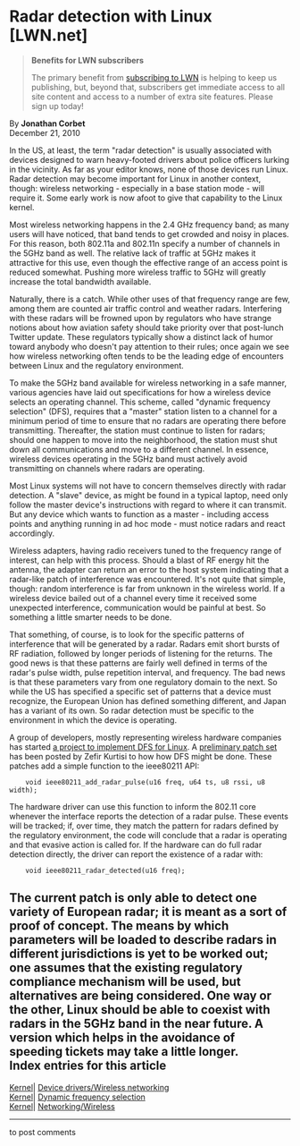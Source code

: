 # Radar detection with Linux [LWN.net]

> **Benefits for LWN subscribers**
> 
> The primary benefit from [subscribing to LWN](/Promo/nst-nag5/subscribe) is helping to keep us publishing, but, beyond that, subscribers get immediate access to all site content and access to a number of extra site features. Please sign up today! 

By **Jonathan Corbet**  
December 21, 2010 

In the US, at least, the term "radar detection" is usually associated with devices designed to warn heavy-footed drivers about police officers lurking in the vicinity. As far as your editor knows, none of those devices run Linux. Radar detection may become important for Linux in another context, though: wireless networking - especially in a base station mode - will require it. Some early work is now afoot to give that capability to the Linux kernel. 

Most wireless networking happens in the 2.4 GHz frequency band; as many users will have noticed, that band tends to get crowded and noisy in places. For this reason, both 802.11a and 802.11n specify a number of channels in the 5GHz band as well. The relative lack of traffic at 5GHz makes it attractive for this use, even though the effective range of an access point is reduced somewhat. Pushing more wireless traffic to 5GHz will greatly increase the total bandwidth available. 

Naturally, there is a catch. While other uses of that frequency range are few, among them are counted air traffic control and weather radars. Interfering with these radars will be frowned upon by regulators who have strange notions about how aviation safety should take priority over that post-lunch Twitter update. These regulators typically show a distinct lack of humor toward anybody who doesn't pay attention to their rules; once again we see how wireless networking often tends to be the leading edge of encounters between Linux and the regulatory environment. 

To make the 5GHz band available for wireless networking in a safe manner, various agencies have laid out specifications for how a wireless device selects an operating channel. This scheme, called "dynamic frequency selection" (DFS), requires that a "master" station listen to a channel for a minimum period of time to ensure that no radars are operating there before transmitting. Thereafter, the station must continue to listen for radars; should one happen to move into the neighborhood, the station must shut down all communications and move to a different channel. In essence, wireless devices operating in the 5GHz band must actively avoid transmitting on channels where radars are operating. 

Most Linux systems will not have to concern themselves directly with radar detection. A "slave" device, as might be found in a typical laptop, need only follow the master device's instructions with regard to where it can transmit. But any device which wants to function as a master - including access points and anything running in ad hoc mode - must notice radars and react accordingly. 

Wireless adapters, having radio receivers tuned to the frequency range of interest, can help with this process. Should a blast of RF energy hit the antenna, the adapter can return an error to the host system indicating that a radar-like patch of interference was encountered. It's not quite that simple, though: random interference is far from unknown in the wireless world. If a wireless device bailed out of a channel every time it received some unexpected interference, communication would be painful at best. So something a little smarter needs to be done. 

That something, of course, is to look for the specific patterns of interference that will be generated by a radar. Radars emit short bursts of RF radiation, followed by longer periods of listening for the returns. The good news is that these patterns are fairly well defined in terms of the radar's pulse width, pulse repetition interval, and frequency. The bad news is that these parameters vary from one regulatory domain to the next. So while the US has specified a specific set of patterns that a device must recognize, the European Union has defined something different, and Japan has a variant of its own. So radar detection must be specific to the environment in which the device is operating. 

A group of developers, mostly representing wireless hardware companies has started [a project to implement DFS for Linux](http://wireless.kernel.org/en/developers/DFS). A [preliminary patch set](/Articles/420625/) has been posted by Zefir Kurtisi to how how DFS might be done. These patches add a simple function to the ieee80211 API: 
    
    
        void ieee80211_add_radar_pulse(u16 freq, u64 ts, u8 rssi, u8 width);
    

The hardware driver can use this function to inform the 802.11 core whenever the interface reports the detection of a radar pulse. These events will be tracked; if, over time, they match the pattern for radars defined by the regulatory environment, the code will conclude that a radar is operating and that evasive action is called for. If the hardware can do full radar detection directly, the driver can report the existence of a radar with: 
    
    
        void ieee80211_radar_detected(u16 freq);
    

The current patch is only able to detect one variety of European radar; it is meant as a sort of proof of concept. The means by which parameters will be loaded to describe radars in different jurisdictions is yet to be worked out; one assumes that the existing regulatory compliance mechanism will be used, but alternatives are being considered. One way or the other, Linux should be able to coexist with radars in the 5GHz band in the near future. A version which helps in the avoidance of speeding tickets may take a little longer.  
Index entries for this article  
---  
[Kernel](/Kernel/Index)| [Device drivers/Wireless networking](/Kernel/Index#Device_drivers-Wireless_networking)  
[Kernel](/Kernel/Index)| [Dynamic frequency selection](/Kernel/Index#Dynamic_frequency_selection)  
[Kernel](/Kernel/Index)| [Networking/Wireless](/Kernel/Index#Networking-Wireless)  
  


* * *

to post comments 
